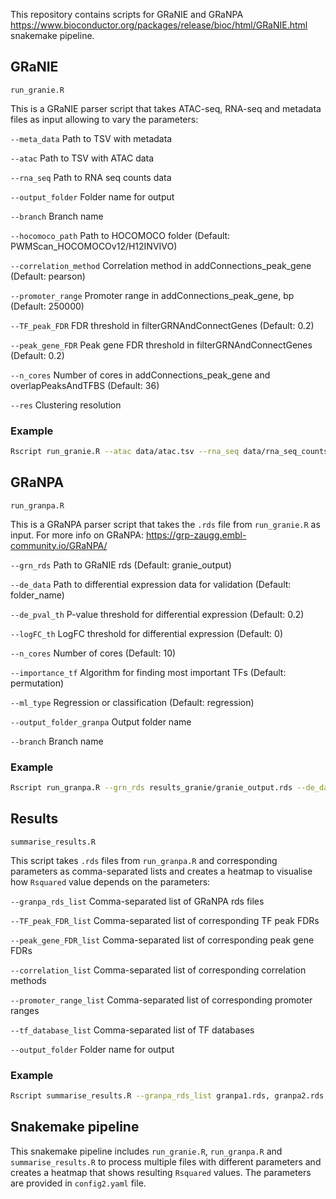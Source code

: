 This repository contains scripts for GRaNIE and GRaNPA https://www.bioconductor.org/packages/release/bioc/html/GRaNIE.html snakemake pipeline.

## GRaNIE

```
run_granie.R
```

This is a GRaNIE parser script that takes ATAC-seq, RNA-seq and metadata files as input allowing to vary the parameters:

`--meta_data`          Path to TSV with metadata

`--atac`               Path to TSV with ATAC data

`--rna_seq`            Path to RNA seq counts data

`--output_folder`      Folder name for output

`--branch`             Branch name

`--hocomoco_path`      Path to HOCOMOCO folder (Default: PWMScan_HOCOMOCOv12/H12INVIVO)

`--correlation_method` Correlation method in addConnections_peak_gene (Default: pearson)

`--promoter_range`     Promoter range in addConnections_peak_gene, bp (Default: 250000)

`--TF_peak_FDR`        FDR threshold in filterGRNAndConnectGenes (Default: 0.2)

`--peak_gene_FDR`      Peak gene FDR threshold in filterGRNAndConnectGenes (Default: 0.2)

`--n_cores`            Number of cores in addConnections_peak_gene and overlapPeaksAndTFBS (Default: 36)

`--res`                Clustering resolution

### Example

```bash
Rscript run_granie.R --atac data/atac.tsv --rna_seq data/rna_seq_counts.tsv --output_folder results_granie --branch B_cell --res 0.5
```

## GRaNPA

```
run_granpa.R
```

This is a GRaNPA parser script that takes the `.rds` file from `run_granie.R` as input. For more info on GRaNPA: https://grp-zaugg.embl-community.io/GRaNPA/

`--grn_rds`              Path to GRaNIE rds (Default: granie_output)

`--de_data`              Path to differential expression data for validation (Default: folder_name)

`--de_pval_th`           P-value threshold for differential expression (Default: 0.2)

`--logFC_th`             LogFC threshold for differential expression (Default: 0)

`--n_cores`              Number of cores (Default: 10)

`--importance_tf`        Algorithm for finding most important TFs (Default: permutation)

`--ml_type`              Regression or classification (Default: regression)

`--output_folder_granpa` Output folder name

`--branch`               Branch name

### Example

```bash
Rscript run_granpa.R --grn_rds results_granie/granie_output.rds --de_data data/differential_expression.tsv --output_folder_granpa results --branch B_cell
```

## Results

```
summarise_results.R
```

This script takes `.rds` files from `run_granpa.R` and corresponding parameters as comma-separated lists and creates a heatmap to visualise how `Rsquared` value depends on the parameters: 

`--granpa_rds_list` Comma-separated list of GRaNPA rds files

`--TF_peak_FDR_list` Comma-separated list of corresponding TF peak FDRs

`--peak_gene_FDR_list` Comma-separated list of corresponding peak gene FDRs

`--correlation_list` Comma-separated list of corresponding correlation methods

`--promoter_range_list` Comma-separated list of corresponding promoter ranges

`--tf_database_list` Comma-separated list of TF databases

`--output_folder` Folder name for output

### Example

```bash
Rscript summarise_results.R --granpa_rds_list granpa1.rds, granpa2.rds --TF_peak_FDR_list 0.05, 0.1 --peak_gene_FDR_list 0.2, 0.3 --correlation_list pearson, spearman --promoter_range_list 50000, 100000 --tf_database_list database1, database2 --output_folder results
```

## Snakemake pipeline

This snakemake pipeline includes `run_granie.R`, `run_granpa.R` and `summarise_results.R` to process multiple files with different parameters and creates a heatmap that shows resulting `Rsquared` values. The parameters are provided in `config2.yaml` file. 
 



